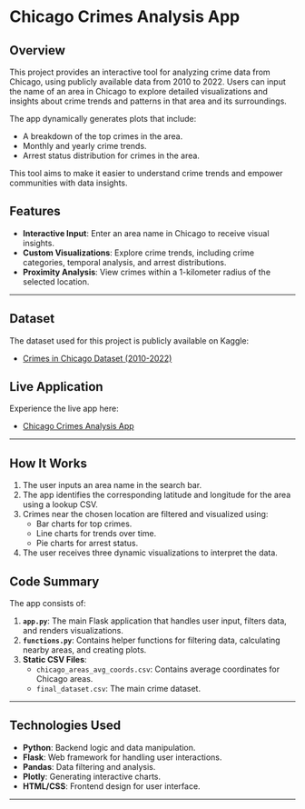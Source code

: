 # Chicago Crimes Analysis App

## Overview
This project provides an interactive tool for analyzing crime data from Chicago, using publicly available data from 2010 to 2022. Users can input the name of an area in Chicago to explore detailed visualizations and insights about crime trends and patterns in that area and its surroundings.

The app dynamically generates plots that include:
- A breakdown of the top crimes in the area.
- Monthly and yearly crime trends.
- Arrest status distribution for crimes in the area.

This tool aims to make it easier to understand crime trends and empower communities with data insights.

## Features
- **Interactive Input**: Enter an area name in Chicago to receive visual insights.
- **Custom Visualizations**: Explore crime trends, including crime categories, temporal analysis, and arrest distributions.
- **Proximity Analysis**: View crimes within a 1-kilometer radius of the selected location.

---

## Dataset
The dataset used for this project is publicly available on Kaggle:
- [Crimes in Chicago Dataset (2010-2022)](https://www.kaggle.com/datasets/onlyrohit/crimes-in-chicago/data)

## Live Application
Experience the live app here:
- [Chicago Crimes Analysis App](https://chicago-crimes-analysis.onrender.com)

---

## How It Works
1. The user inputs an area name in the search bar.
2. The app identifies the corresponding latitude and longitude for the area using a lookup CSV.
3. Crimes near the chosen location are filtered and visualized using:
   - Bar charts for top crimes.
   - Line charts for trends over time.
   - Pie charts for arrest status.
4. The user receives three dynamic visualizations to interpret the data.

## Code Summary
The app consists of:
1. **`app.py`**: The main Flask application that handles user input, filters data, and renders visualizations.
2. **`functions.py`**: Contains helper functions for filtering data, calculating nearby areas, and creating plots.
3. **Static CSV Files**:
   - `chicago_areas_avg_coords.csv`: Contains average coordinates for Chicago areas.
   - `final_dataset.csv`: The main crime dataset.

---

## Technologies Used
- **Python**: Backend logic and data manipulation.
- **Flask**: Web framework for handling user interactions.
- **Pandas**: Data filtering and analysis.
- **Plotly**: Generating interactive charts.
- **HTML/CSS**: Frontend design for user interface.

---
